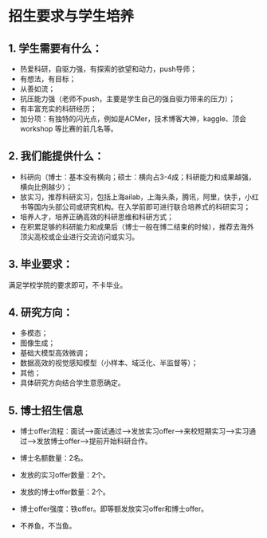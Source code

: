# 招生要求与学生培养

## 1. 学生需要有什么：

- 热爱科研，自驱力强，有探索的欲望和动力，push导师；
- 有想法，有目标；
- 从善如流；
- 抗压能力强（老师不push，主要是学生自己的强自驱力带来的压力）；
- 有丰富充实的科研经历；
- 加分项：有独特的闪光点，例如是ACMer，技术博客大神，kaggle、顶会 workshop 等比赛的前几名等。
 
## 2. 我们能提供什么：

- 科研向（博士：基本没有横向；硕士：横向占3-4成；科研能力和成果越强，横向比例越少）；
- 放实习，推荐科研实习，包括上海ailab，上海头条，腾讯，阿里，快手，小红书等国内头部公司或研究机构。在入学前即可进行联合培养式的科研实习；
- 培养人才，培养正确高效的科研思维和科研方式；
- 在积累足够的科研能力和成果后（博士一般在博二结束的时候），推荐去海外顶尖高校或企业进行交流访问或实习。

## 3. 毕业要求：

满足学校学院的要求即可，不卡毕业。

## 4. 研究方向：

- 多模态；
- 图像生成；
- 基础大模型高效微调；
- 数据高效的视觉感知模型（小样本、域泛化、半监督等）；
- 其他；
- 具体研究方向结合学生意愿确定。

## 5. 博士招生信息

- 博士offer流程：面试-->面试通过-->发放实习offer-->来校短期实习-->实习通过-->发放博士offer-->提前开始科研合作。
 
- 博士名额数量：2名。
 
- 发放的实习offer数量：2个。
 
- 发放的博士offer数量：2个。
 
- 博士offer强度：铁offer。即等额发放实习offer和博士offer。
 
- 不养鱼，不当鱼。

